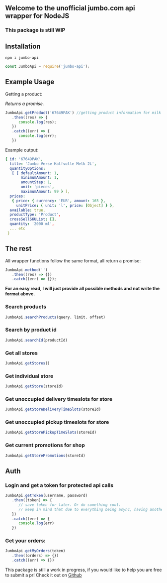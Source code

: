 
## Welcome to the unofficial jumbo.com api wrapper for NodeJS

### This package is still WIP

## Installation

```npm
npm i jumbo-api
```

```javascript
const JumboApi = require('jumbo-api');
```

## Example Usage

Getting a product:

*Returns a promise.*

```javascript
JumboApi.getProduct('67649PAK') //getting product information for milk
   .then((res) => {
      console.log(res);
   })
   .catch((err) => {
      console.log(err);
   })
```

Example output:

```yaml
{ id: '67649PAK',
  title: 'Jumbo Verse Halfvolle Melk 2L',
  quantityOptions:
   [ { defaultAmount: 1,
       minimumAmount: 1,
       amountStep: 1,
       unit: 'pieces',
       maximumAmount: 99 } ],
  prices:
   { price: { currency: 'EUR', amount: 165 },
     unitPrice: { unit: 'l', price: [Object] } },
  available: true,
  productType: 'Product',
  crossSellSKUList: [],
  quantity: '2000 ml',
  ... etc
 }
```

## The rest

All wrapper functions follow the same format, all return a promise:

```javascript
JumboApi.method('')
   .then((res) => {})
   .catch((err) => {});
```

**For an easy read, I will just provide all possible methods and not write the format above.**

### Search products

```Javascript
JumboApi.searchProducts(query, limit, offset)
```

### Search by product id

```Javascript
JumboApi.searchId(productId)
```

### Get all stores

```Javascript
JumboApi.getStores()
```

### Get individual store

```Javascript
JumboApi.getStore(storeId)
```

### Get unoccupied delivery timeslots for store

```Javascript
JumboApi.getStoreDeliveryTimeSlots(storeId)
```

### Get unoccupied pickup timeslots for store

```Javascript
JumboApi.getStorePickupTimeSlots(storeId)
```

### Get current promotions for shop

```Javascript
JumboApi.getStorePromotions(storeId)
```

## Auth
### Login and get a token for protected api calls
```Javascript
JumboApi.getToken(username, password)
   .then((token) => {
      // save token for later. Or do something cool.
      // keep in mind that due to everything being async, having another function using the token *below* this function will not work
   })
   .catch((err) => {
      console.log(err)
   })
```

### Get your orders:
```Javascript
JumboApi.getMyOrders(token)
   .then((orders) => {})
   .catch((err) => {})
```


This package is still a work in progress, if you would like to help you are free to submit a pr!
Check it out on [Github](https://github.com/niekh1234/jumbo-api)
